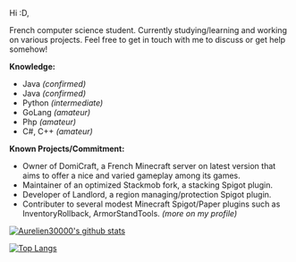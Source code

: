 Hi :D,

French computer science student. Currently studying/learning and working on various projects.
Feel free to get in touch with me to discuss or get help somehow!

**__Knowledge:__**
- Java _(confirmed)_
- Java _(confirmed)_
- Python _(intermediate)_
- GoLang _(amateur)_
- Php _(amateur)_
- C#, C++  _(amateur)_

**__Known Projects/Commitment:__**
- Owner of DomiCraft, a French Minecraft server on latest version that aims to offer a nice and varied gameplay among its games.
- Maintainer of an optimized Stackmob fork, a stacking Spigot plugin.
- Developer of Landlord, a region managing/protection Spigot plugin.
- Contributer to several modest Minecraft Spigot/Paper plugins such as InventoryRollback, ArmorStandTools. _(more on my profile)_


[![Aurelien30000's github stats](https://github-readme-stats.vercel.app/api?username=Aurelien30000&count_private=true&show_icons=true&theme=tokyonight)](https://github.com/anuraghazra/github-readme-stats)

[![Top Langs](https://github-readme-stats.vercel.app/api/top-langs/?username=Aurelien30000&count_private=true&show_icons=true&theme=tokyonight)](https://github.com/anuraghazra/github-readme-stats)
<!--
**Aurelien30000/Aurelien30000** is a ✨ _special_ ✨ repository because its `README.md` (this file) appears on your GitHub profile.

Here are some ideas to get you started:

- 🔭 I’m currently working on ...
- 🌱 I’m currently learning ...
- 👯 I’m looking to collaborate on ...
- 🤔 I’m looking for help with ...
- 💬 Ask me about ...
- 📫 How to reach me: ...
- 😄 Pronouns: ...
- ⚡ Fun fact: ...
-->
